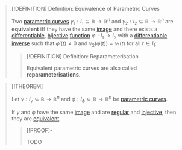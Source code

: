 >[!DEFINITION] Definition: Equivalence of Parametric Curves
>
>Two [parametric curves](Parametric%20Curve.md) $\gamma_1: I_1 \subseteq \mathbb{R} \to \mathbb{R}^n$ and $\gamma_2: I_2 \subseteq \mathbb{R} \to \mathbb{R}^n$ are **equivalent** iff they have the same [image](../../../Functions/Functions.md) and there exists a [differentiable](../../Real%20Functions/Differentiation/Derivatives.md), [bijective](../../../Functions/Types%20of%20Functions/Bijection.md) [function](../../Real%20Functions/Real%20Functions.md) $\varphi: I_1 \to I_2$ with a [differentiable](../../Real%20Functions/Differentiation/Derivatives.md) [inverse](../../../Functions/Types%20of%20Functions/Injection.md) such that $\varphi'(t) \ne 0$ and $\gamma_2(\varphi(t)) = \gamma_1(t)$ for all $t \in I_1$:
>
>>[!DEFINITION] Definition: Reparameterisation
>>
>>Equivalent parametric curves are also called **reparameterisations**.
>>
>

>[!THEOREM]
>
>Let $\gamma: I_{\gamma} \subseteq \mathbb{R} \to \mathbb{R}^n$ and $\phi: I_{\phi} \subseteq \mathbb{R} \to \mathbb{R}^n$ be [parametric curves](Parametric%20Curve.md).
>
>If $\gamma$ and $\phi$ have the same [image](../../../Functions/Functions.md) and are [regular](Regularity.md) and [injective](../../../Functions/Types%20of%20Functions/Injection.md), then they are [equivalent](Equivalence%20of%20Parametric%20Curves.md).
>
>>[!PROOF]-
>>
>>TODO
>>
>